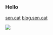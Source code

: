 
<h3>Hello</h3>

[sen.cat](https://sen.cat)
[blog.sen.cat](https://blog.sen.cat)

![](https://github-readme-streak-stats.herokuapp.com/?user=That-Thing&theme=react&hide_border=true)<br/>
